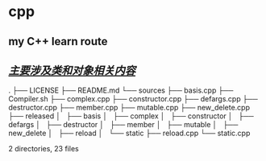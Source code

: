 # cpp  
## my C++ learn route  
***<u>主要涉及类和对象相关内容</u>***  
---
.
├── LICENSE
├── README.md
└── sources
    ├── basis.cpp
    ├── Compiler.sh
    ├── complex.cpp
    ├── constructor.cpp
    ├── defargs.cpp
    ├── destructor.cpp
    ├── member.cpp
    ├── mutable.cpp
    ├── new_delete.cpp
    ├── released
    │   ├── basis
    │   ├── complex
    │   ├── constructor
    │   ├── defargs
    │   ├── destructor
    │   ├── member
    │   ├── mutable
    │   ├── new_delete
    │   ├── reload
    │   └── static
    ├── reload.cpp
    └── static.cpp

2 directories, 23 files
